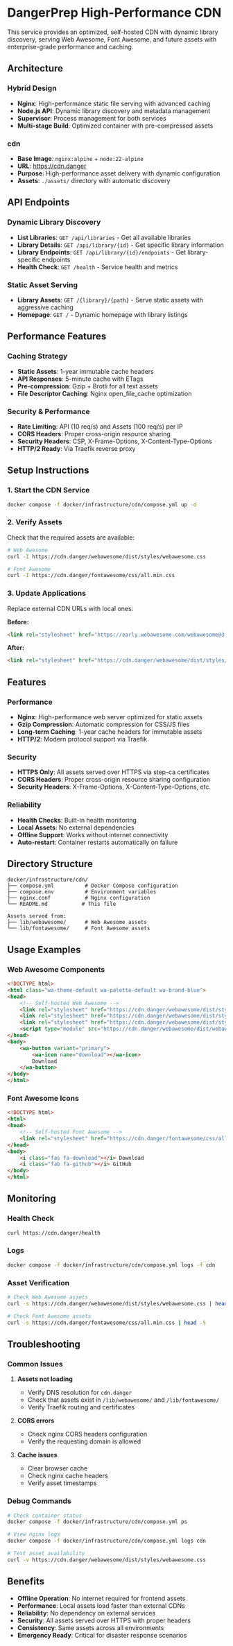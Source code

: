 # DangerPrep High-Performance CDN

This service provides an optimized, self-hosted CDN with dynamic library discovery, serving Web Awesome, Font Awesome, and future assets with enterprise-grade performance and caching.

## Architecture

### Hybrid Design
- **Nginx**: High-performance static file serving with advanced caching
- **Node.js API**: Dynamic library discovery and metadata management
- **Supervisor**: Process management for both services
- **Multi-stage Build**: Optimized container with pre-compressed assets

### cdn
- **Base Image**: `nginx:alpine` + `node:22-alpine`
- **URL**: https://cdn.danger
- **Purpose**: High-performance asset delivery with dynamic configuration
- **Assets**: `./assets/` directory with automatic discovery

## API Endpoints

### Dynamic Library Discovery
- **List Libraries**: `GET /api/libraries` - Get all available libraries
- **Library Details**: `GET /api/library/{id}` - Get specific library information
- **Library Endpoints**: `GET /api/library/{id}/endpoints` - Get library-specific endpoints
- **Health Check**: `GET /health` - Service health and metrics

### Static Asset Serving
- **Library Assets**: `GET /{library}/{path}` - Serve static assets with aggressive caching
- **Homepage**: `GET /` - Dynamic homepage with library listings

## Performance Features

### Caching Strategy
- **Static Assets**: 1-year immutable cache headers
- **API Responses**: 5-minute cache with ETags
- **Pre-compression**: Gzip + Brotli for all text assets
- **File Descriptor Caching**: Nginx open_file_cache optimization

### Security & Performance
- **Rate Limiting**: API (10 req/s) and Assets (100 req/s) per IP
- **CORS Headers**: Proper cross-origin resource sharing
- **Security Headers**: CSP, X-Frame-Options, X-Content-Type-Options
- **HTTP/2 Ready**: Via Traefik reverse proxy

## Setup Instructions

### 1. Start the CDN Service
```bash
docker compose -f docker/infrastructure/cdn/compose.yml up -d
```

### 2. Verify Assets
Check that the required assets are available:
```bash
# Web Awesome
curl -I https://cdn.danger/webawesome/dist/styles/webawesome.css

# Font Awesome
curl -I https://cdn.danger/fontawesome/css/all.min.css
```

### 3. Update Applications
Replace external CDN URLs with local ones:

**Before:**
```html
<link rel="stylesheet" href="https://early.webawesome.com/webawesome@3.0.0-beta.4/dist/styles/webawesome.css">
```

**After:**
```html
<link rel="stylesheet" href="https://cdn.danger/webawesome/dist/styles/webawesome.css">
```

## Features

### Performance
- **Nginx**: High-performance web server optimized for static assets
- **Gzip Compression**: Automatic compression for CSS/JS files
- **Long-term Caching**: 1-year cache headers for immutable assets
- **HTTP/2**: Modern protocol support via Traefik

### Security
- **HTTPS Only**: All assets served over HTTPS via step-ca certificates
- **CORS Headers**: Proper cross-origin resource sharing configuration
- **Security Headers**: X-Frame-Options, X-Content-Type-Options, etc.

### Reliability
- **Health Checks**: Built-in health monitoring
- **Local Assets**: No external dependencies
- **Offline Support**: Works without internet connectivity
- **Auto-restart**: Container restarts automatically on failure

## Directory Structure

```
docker/infrastructure/cdn/
├── compose.yml          # Docker Compose configuration
├── compose.env          # Environment variables
├── nginx.conf           # Nginx configuration
└── README.md           # This file

Assets served from:
├── lib/webawesome/      # Web Awesome assets
└── lib/fontawesome/     # Font Awesome assets
```

## Usage Examples

### Web Awesome Components
```html
<!DOCTYPE html>
<html class="wa-theme-default wa-palette-default wa-brand-blue">
<head>
    <!-- Self-hosted Web Awesome -->
    <link rel="stylesheet" href="https://cdn.danger/webawesome/dist/styles/webawesome.css">
    <link rel="stylesheet" href="https://cdn.danger/webawesome/dist/styles/themes/default.css">
    <link rel="stylesheet" href="https://cdn.danger/webawesome/dist/styles/color/palettes/default.css">
    <script type="module" src="https://cdn.danger/webawesome/dist/webawesome.loader.js"></script>
</head>
<body>
    <wa-button variant="primary">
        <wa-icon name="download"></wa-icon>
        Download
    </wa-button>
</body>
</html>
```

### Font Awesome Icons
```html
<!DOCTYPE html>
<html>
<head>
    <!-- Self-hosted Font Awesome -->
    <link rel="stylesheet" href="https://cdn.danger/fontawesome/css/all.min.css">
</head>
<body>
    <i class="fas fa-download"></i> Download
    <i class="fab fa-github"></i> GitHub
</body>
</html>
```

## Monitoring

### Health Check
```bash
curl https://cdn.danger/health
```

### Logs
```bash
docker compose -f docker/infrastructure/cdn/compose.yml logs -f cdn
```

### Asset Verification
```bash
# Check Web Awesome assets
curl -s https://cdn.danger/webawesome/dist/styles/webawesome.css | head -5

# Check Font Awesome assets
curl -s https://cdn.danger/fontawesome/css/all.min.css | head -5
```

## Troubleshooting

### Common Issues

1. **Assets not loading**
   - Verify DNS resolution for `cdn.danger`
   - Check that assets exist in `/lib/webawesome/` and `/lib/fontawesome/`
   - Verify Traefik routing and certificates

2. **CORS errors**
   - Check nginx CORS headers configuration
   - Verify the requesting domain is allowed

3. **Cache issues**
   - Clear browser cache
   - Check nginx cache headers
   - Verify asset timestamps

### Debug Commands
```bash
# Check container status
docker compose -f docker/infrastructure/cdn/compose.yml ps

# View nginx logs
docker compose -f docker/infrastructure/cdn/compose.yml logs cdn

# Test asset availability
curl -v https://cdn.danger/webawesome/dist/styles/webawesome.css
```

## Benefits

- **Offline Operation**: No internet required for frontend assets
- **Performance**: Local assets load faster than external CDNs
- **Reliability**: No dependency on external services
- **Security**: All assets served over HTTPS with proper headers
- **Consistency**: Same assets across all environments
- **Emergency Ready**: Critical for disaster response scenarios
